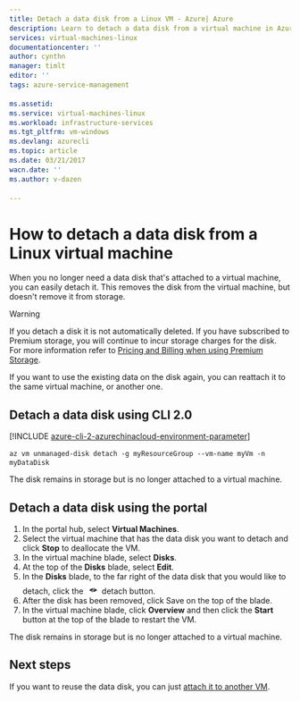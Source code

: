 ```yaml
---
title: Detach a data disk from a Linux VM - Azure| Azure
description: Learn to detach a data disk from a virtual machine in Azure using CLI 2.0 or the Azure portal preview.
services: virtual-machines-linux
documentationcenter: ''
author: cynthn
manager: timlt
editor: ''
tags: azure-service-management

ms.assetid: 
ms.service: virtual-machines-linux
ms.workload: infrastructure-services
ms.tgt_pltfrm: vm-windows
ms.devlang: azurecli
ms.topic: article
ms.date: 03/21/2017
wacn.date: ''
ms.author: v-dazen

---
```

# How to detach a data disk from a Linux virtual machine

When you no longer need a data disk that's attached to a virtual machine, you can easily detach it. This removes the disk from the virtual machine, but doesn't remove it from storage. 

> [!WARNING]
> If you detach a disk it is not automatically deleted. If you have subscribed to Premium storage, you will continue to incur storage charges for the disk. For more information refer to [Pricing and Billing when using Premium Storage](../../storage/storage-premium-storage.md#pricing-and-billing). 
> 
> 

If you want to use the existing data on the disk again, you can reattach it to the same virtual machine, or another one.  

## Detach a data disk using CLI 2.0

[!INCLUDE [azure-cli-2-azurechinacloud-environment-parameter](../../../includes/azure-cli-2-azurechinacloud-environment-parameter.md)]

```azurecli
az vm unmanaged-disk detach -g myResourceGroup --vm-name myVm -n myDataDisk
```

The disk remains in storage but is no longer attached to a virtual machine.

## Detach a data disk using the portal
1. In the portal hub, select **Virtual Machines**.
2. Select the virtual machine that has the data disk you want to detach and click **Stop** to deallocate the VM.
3. In the virtual machine blade, select **Disks**.
4. At the top of the **Disks** blade, select **Edit**.
5. In the **Disks** blade, to the far right of the data disk that you would like to detach, click the ![Detach button image](./media/detach-disk/detach.png) detach button.
5. After the disk has been removed, click Save on the top of the blade.
6. In the virtual machine blade, click **Overview** and then click the **Start** button at the top of the blade to restart the VM.

The disk remains in storage but is no longer attached to a virtual machine.

## Next steps
If you want to reuse the data disk, you can just [attach it to another VM](add-disk.md?toc=%2fvirtual-machines%2flinux%2ftoc.json).